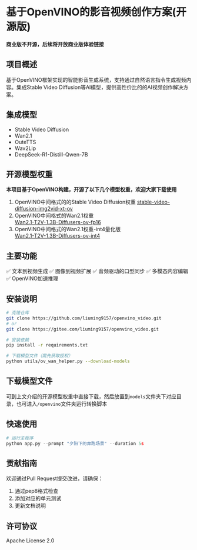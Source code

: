 # 基于OpenVINO的影音视频创作方案(开源版)  
**商业版不开源，后续将开放商业版体验链接**  
## 项目概述
基于OpenVINO框架实现的智能影音生成系统，支持通过自然语言指令生成视频内容。集成Stable Video Diffusion等AI模型，提供高性价比的的AI视频创作解决方案。

## 集成模型  
+ Stable Video Diffusion
+ Wan2.1  
+ OuteTTS  
+ Wav2Lip  
+ DeepSeek-R1-Distill-Qwen-7B  

## 开源模型权重  
**本项目基于OpenVINO构建，开源了以下几个模型权重，欢迎大家下载使用**    
1. OpenVINO中间格式的的Stable Video Diffusion权重
[stable-video-diffusion-img2vid-xt-ov](https://huggingface.co/liuming9157/stable-video-diffusion-img2vid-xt-ov)
2. OpenVINO中间格式的Wan2.1权重  
[Wan2.1-T2V-1.3B-Diffusers-ov-fp16](https://huggingface.co/liuming9157/Wan2.1-T2V-1.3B-Diffusers-ov-fp16)
3. OpenVINO中间格式的Wan2.1权重-int4量化版  
[Wan2.1-T2V-1.3B-Diffusers-ov-int4](https://huggingface.co/liuming9157/Wan2.1-T2V-1.3B-Diffusers-ov-int4)


## 主要功能
✅ 文本到视频生成
✅ 图像到视频扩展
✅ 音频驱动的口型同步
✅ 多模态内容编辑 
✅ OpenVINO加速推理

## 安装说明
```bash
# 克隆仓库
git clone https://github.com/liuming9157/openvino_video.git
# or
git clone https://gitee.com/liuming9157/openvino_video.git

# 安装依赖
pip install -r requirements.txt

# 下载模型文件（需先获取授权）
python utils/ov_wan_helper.py --download-models
```
## 下载模型文件  
可到上文介绍的开源模型权重中直接下载，然后放置到`models`文件夹下对应目录，也可进入`/openvino`文件夹运行转换脚本

## 快速使用
```python
# 运行主程序
python app.py --prompt "夕阳下的奔跑场景" --duration 5s
```

## 贡献指南
欢迎通过Pull Request提交改进，请确保：
1. 通过pep8格式检查
2. 添加对应的单元测试
3. 更新文档说明

## 许可协议
Apache License 2.0